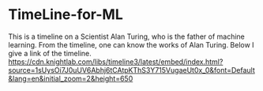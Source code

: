 # TimeLine-for-ML

This is a timeline on a Scientist Alan Turing, who is the father of machine learning. From the timeline, one can know the works of Alan Turing. Below I give a link of the timeline.
https://cdn.knightlab.com/libs/timeline3/latest/embed/index.html?source=1sUysOi7J0uUV6Abhj6tCAtpKThS3Y715VugaeUt0x_0&font=Default&lang=en&initial_zoom=2&height=650
